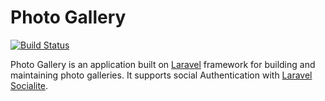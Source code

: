 # Photo Gallery

[![Build Status](http://phpci.ashari.org/build-status/image/2)](http://phpci.ashari.org/build-status/view/2)

Photo Gallery is an application built on [Laravel](https://laravel.com/) framework for building and maintaining photo galleries. It supports social Authentication with [Laravel Socialite](https://github.com/laravel/socialite).
